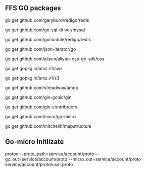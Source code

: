 ## FFS GO packages

go get github.com/garyburd/redigo/redis

go get github.com/go-sql-driver/mysql

go get github.com/gomodule/redigo/redis

go get github.com/json-iterator/go

go get github.com/aliyun/aliyun-oss-go-sdk/oss

go get gopkg.in/amz.v1/aws

go get gopkg.in/amz.v1/s3

go get github.com/streadway/amqp

go get github.com/gin-gonic/gin

go get github.com/gin-contrib/cors

go get github.com/micro/go-micro

go get github.com/mitchellh/mapstructure

## Go-micro Initlizate 

protoc --proto_path=service/account/proto --go_out=service/account/proto --micro_out=service/account/proto service/account/proto/user.proto
